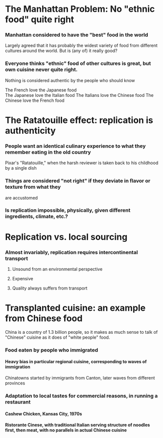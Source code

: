 # The Manhattan Problem: No "ethnic food" quite right

### Manhattan considered to have the "best" food in the world

Largely agreed that it has probably the widest variety of food from different cultures around the world. But is (any of) it really good?

### Everyone thinks "ethnic" food of other cultures is great, but own cuisine never quite right.

Nothing is considered authentic by the people who should know

The French love the Japanese food   
The Japanese love the Italian food
The Italians love the Chinese food
The Chinese love the French food

# The Ratatouille effect: replication is authenticity

### People want an identical culinary experience to what they remember eating in the old country

Pixar's "Ratatouille," when the harsh reviewer is taken back to his childhood by a single dish

### Things are considered "not right" if they deviate in flavor or texture from what they 
are accustomed

### Is replication impossible, physically, given different ingredients, climate, etc.?

# Replication vs. local sourcing

### Almost invariably, replication requires intercontinental transport

1. Unsound from an environmental perspective

2. Expensive

3. Quality always suffers from transport

# Transplanted cuisine: an example from Chinese food

China is a country of 1.3 billion people, so it makes as much sense to talk of 
"Chinese" cuisine as it does of "white people" food. 

### Food eaten by people who immigrated

#### Heavy bias in particular regional cuisine, corresponding to waves of immigration

Chinatowns started by immigrants from Canton, later waves from different provinces

### Adaptation to local tastes for commercial reasons, in running a restaurant

#### Cashew Chicken, Kansas City, 1970s

#### Ristorante Cinese, with traditional Italian serving structure of noodles first, then meat, with no parallels in actual Chinese cuisine

